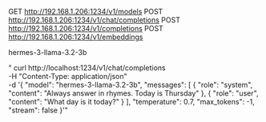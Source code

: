 GET http://192.168.1.206:1234/v1/models
POST http://192.168.1.206:1234/v1/chat/completions
POST http://192.168.1.206:1234/v1/completions
POST http://192.168.1.206:1234/v1/embeddings

hermes-3-llama-3.2-3b

"
curl http://localhost:1234/v1/chat/completions \
 -H "Content-Type: application/json" \
 -d '{
"model": "hermes-3-llama-3.2-3b",
"messages": [
{ "role": "system", "content": "Always answer in rhymes. Today is Thursday" },
{ "role": "user", "content": "What day is it today?" }
],
"temperature": 0.7,
"max_tokens": -1,
"stream": false
}'"
